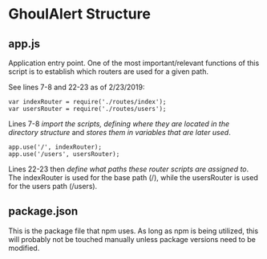 # GhoulAlert Structure

## app.js

Application entry point. One of the most important/relevant functions of this
script is to establish which routers are used for a given path.

See lines 7-8 and 22-23 as of 2/23/2019:

```
var indexRouter = require('./routes/index');
var usersRouter = require('./routes/users');
```
Lines 7-8 *import the scripts, defining where they are located in the directory structure* and *stores them
in variables that are later used*.

```
app.use('/', indexRouter);
app.use('/users', usersRouter);
```
Lines 22-23 then *define what paths these router scripts are assigned to*. The indexRouter
is used for the base path (/), while the usersRouter is used for the users path (/users).

## package.json

This is the package file that npm uses. As long as npm is being utilized, this will
probably not be touched manually unless package versions need to be modified.

